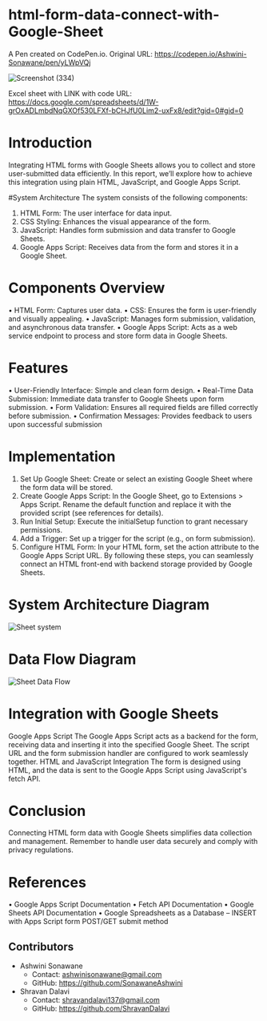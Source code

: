 # html-form-data-connect-with-Google-Sheet

A Pen created on CodePen.io. Original URL: https://codepen.io/Ashwini-Sonawane/pen/yLWpVQj

![Screenshot (334)](https://github.com/SonawaneAshwini/html-form-data-connect-with-Google-Sheet/assets/172588428/2ca12a1f-39a2-49c2-9fb7-45142761f3c9)

Excel sheet with LINK with code URL:
https://docs.google.com/spreadsheets/d/1W-grOxADLmbdNqGXOf530LFXf-bCHJfU0Lim2-uxFx8/edit?gid=0#gid=0

# Introduction
Integrating HTML forms with Google Sheets allows you to collect and store user-submitted data efficiently. In this report, we’ll explore how to achieve this integration using plain HTML, JavaScript, and Google Apps Script.

#System Architecture
The system consists of the following components:
1.	HTML Form: The user interface for data input.
2.	CSS Styling: Enhances the visual appearance of the form.
3.	JavaScript: Handles form submission and data transfer to Google Sheets.
4.	Google Apps Script: Receives data from the form and stores it in a Google Sheet.
   
# Components Overview
•	HTML Form: Captures user data.
•	CSS: Ensures the form is user-friendly and visually appealing.
•	JavaScript: Manages form submission, validation, and asynchronous data transfer.
•	Google Apps Script: Acts as a web service endpoint to process and store form data in Google Sheets.

# Features
•	User-Friendly Interface: Simple and clean form design.
•	Real-Time Data Submission: Immediate data transfer to Google Sheets upon form submission.
•	Form Validation: Ensures all required fields are filled correctly before submission.
•	Confirmation Messages: Provides feedback to users upon successful submission

# Implementation
1.	Set Up Google Sheet: Create or select an existing Google Sheet where the form data will be stored.
2.	Create Google Apps Script: In the Google Sheet, go to Extensions > Apps Script. Rename the default function and replace it with the provided script (see references for details).
3.	Run Initial Setup: Execute the initialSetup function to grant necessary permissions.
4.	Add a Trigger: Set up a trigger for the script (e.g., on form submission).
5.	Configure HTML Form: In your HTML form, set the action attribute to the Google Apps Script URL.
By following these steps, you can seamlessly connect an HTML front-end with backend storage provided by Google Sheets.



# System Architecture Diagram
![Sheet system](https://github.com/SonawaneAshwini/html-form-data-connect-with-Google-Sheet/assets/172588428/55197805-aa2d-4ef0-ac87-35acd3755f9e)

 
# Data Flow Diagram
![Sheet Data Flow](https://github.com/SonawaneAshwini/html-form-data-connect-with-Google-Sheet/assets/172588428/bfe58379-efc8-4437-9aec-441bd5f22578)

 
# Integration with Google Sheets
Google Apps Script
The Google Apps Script acts as a backend for the form, receiving data and inserting it into the specified Google Sheet. The script URL and the form submission handler are configured to work seamlessly together.
HTML and JavaScript Integration
The form is designed using HTML, and the data is sent to the Google Apps Script using JavaScript's fetch API.

# Conclusion
Connecting HTML form data with Google Sheets simplifies data collection and management. Remember to handle user data securely and comply with privacy regulations.

 # References
•	Google Apps Script Documentation
•	Fetch API Documentation
•	Google Sheets API Documentation
•	Google Spreadsheets as a Database – INSERT with Apps Script form POST/GET submit method


## Contributors

- Ashwini Sonawane
  - Contact: ashwinisonawane@gmail.com
  - GitHub: https://github.com/SonawaneAshwini
- Shravan Dalavi
  - Contact: shravandalavi137@gmail.com
  - GitHub: https://github.com/ShravanDalavi 




